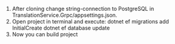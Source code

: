 1) After cloning change string-connection to PostgreSQL in TranslationService.Grpc/appsettings.json.
2) Open project in terminal and execute:
  dotnet ef migrations add InitialCreate
  dotnet ef database update
3) Now you can build project
